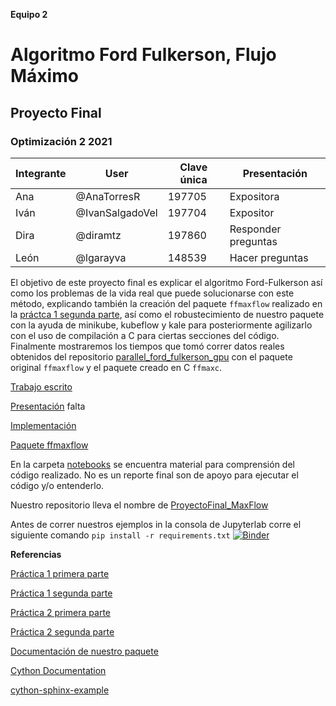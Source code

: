 **Equipo 2**
# Algoritmo Ford Fulkerson, Flujo Máximo 
## Proyecto Final
### Optimización 2 2021

| Integrante | User | Clave única | Presentación |
|---------------|-------|---------|-----|
| Ana | @AnaTorresR | 197705 | Expositora |
| Iván | @IvanSalgadoVel | 197704 | Expositor |
| Dira | @diramtz | 197860 | Responder preguntas |
| León| @lgarayva| 148539 | Hacer preguntas |

El objetivo de este proyecto final es explicar el algoritmo Ford-Fulkerson así como los problemas de la vida real que puede solucionarse con este método, explicando también la creación del paquete `ffmaxflow` realizado en la [práctca 1 segunda parte](https://github.com/optimizacion-2-2021-1-gh-classroom/practica-1-segunda-parte-diramtz), así como el robustecimiento de nuestro paquete con la ayuda de minikube, kubeflow y kale para posteriormente agilizarlo con el uso de compilación a C para ciertas secciones del código. Finalmente mostraremos los tiempos que tomó correr datos reales obtenidos del repositorio [parallel_ford_fulkerson_gpu](https://github.com/SumitPadhiyar/parallel_ford_fulkerson_gpu/tree/master/dataset) con el paquete original `ffmaxflow` y el paquete creado en C `ffmaxc`.

[Trabajo escrito](https://github.com/diramtz/ProyectoFinal_MaxFlow/blob/main/reporte_equipo_2.ipynb)

[Presentación](https://github.com/diramtz/ProyectoFinal_MaxFlow/blob/main/presentacion)   falta

[Implementación](https://github.com/diramtz/ProyectoFinal_MaxFlow/tree/main/ffmaxc)     

[Paquete ffmaxflow](https://pypi.org/project/ffmaxflow/) 

En la carpeta [notebooks](https://github.com/diramtz/ProyectoFinal_MaxFlow/tree/main/notebooks) se encuentra material para comprensión del código realizado. No es un reporte final son de apoyo para ejecutar el código y/o entenderlo.

Nuestro repositorio lleva el nombre de [ProyectoFinal_MaxFlow](https://github.com/diramtz/ProyectoFinal_MaxFlow)

Antes de correr nuestros ejemplos in la consola de Jupyterlab corre el siguiente comando `pip install -r requirements.txt`
[![Binder](https://mybinder.org/badge_logo.svg)](https://mybinder.org/v2/gh/diramtz/ProyectoFinal_MaxFlow/HEAD?urlpath=lab)

**Referencias**

[Práctica 1 primera parte](https://github.com/optimizacion-2-2021-1-gh-classroom/practica-1-primera-parte-diramtz)

[Práctica 1 segunda parte](https://github.com/optimizacion-2-2021-1-gh-classroom/practica-1-segunda-parte-diramtz)

[Práctica 2 primera parte](https://github.com/optimizacion-2-2021-1-gh-classroom/practica-2-primera-parte-diramtz)

[Práctica 2 segunda parte](https://github.com/optimizacion-2-2021-1-gh-classroom/practica-2-segunda-parte-diramtz)

[Documentación de nuestro paquete](https://optimizacion-2-2021-1-gh-classroom.github.io/practica-2-segunda-parte-diramtz/)

[Cython Documentation](https://cython.readthedocs.io/en/latest/src/userguide/language_basics.html)

[cython-sphinx-example](https://github.com/abingham/cython-sphinx-example)
